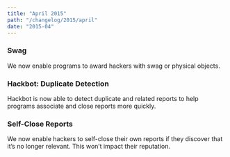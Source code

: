 ```yaml
---
title: "April 2015"
path: "/changelog/2015/april"
date: "2015-04"
---
```


### Swag
We now enable programs to award hackers with swag or physical objects.

### Hackbot: Duplicate Detection
Hackbot is now able to detect duplicate and related reports to help programs associate and close reports more quickly.

### Self-Close Reports
We now enable hackers to self-close their own reports if they discover that it’s no longer relevant. This won’t impact their reputation. 
